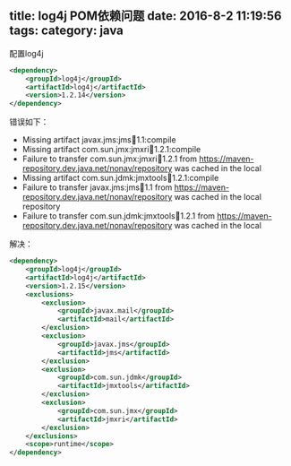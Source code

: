 title: log4j POM依赖问题
date: 2016-8-2 11:19:56
tags:
category: java
---

配置log4j
```xml
<dependency>
    <groupId>log4j</groupId>
    <artifactId>log4j</artifactId>
    <version>1.2.14</version>
</dependency>
```

错误如下：
- Missing artifact javax.jms:jms:jar:1.1:compile
- Missing artifact com.sun.jmx:jmxri:jar:1.2.1:compile
- Failure to transfer com.sun.jmx:jmxri:jar:1.2.1 from https://maven-repository.dev.java.net/nonav/repository was cached in the local
- Missing artifact com.sun.jdmk:jmxtools:jar:1.2.1:compile
- Failure to transfer javax.jms:jms:jar:1.1 from https://maven-repository.dev.java.net/nonav/repository was cached in the local repository
- Failure to transfer com.sun.jdmk:jmxtools:jar:1.2.1 from https://maven-repository.dev.java.net/nonav/repository was cached in the local

解决：
```xml
<dependency>
    <groupId>log4j</groupId>
    <artifactId>log4j</artifactId>
    <version>1.2.15</version>
    <exclusions>
        <exclusion>
            <groupId>javax.mail</groupId>
            <artifactId>mail</artifactId>
        </exclusion>
        <exclusion>
            <groupId>javax.jms</groupId>
            <artifactId>jms</artifactId>
        </exclusion>
        <exclusion>
            <groupId>com.sun.jdmk</groupId>
            <artifactId>jmxtools</artifactId>
        </exclusion>
        <exclusion>
            <groupId>com.sun.jmx</groupId>
            <artifactId>jmxri</artifactId>
        </exclusion>
    </exclusions>
    <scope>runtime</scope>
</dependency>
```